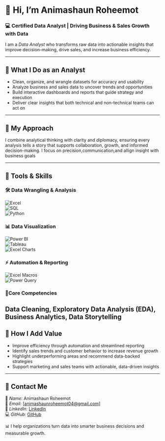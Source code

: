 # 👋 Hi, I’m Animashaun Roheemot  
### 💻 Certified Data Analyst | Driving Business & Sales Growth with Data  

I am a *Data Analyst* who transforms raw data into actionable insights that improve decision-making, drive sales, and increase business efficiency.  

---

## 🔹 What I Do as an Analyst  
- Clean, organize, and wrangle datasets for accuracy and usability  
- Analyze business and sales data to uncover trends and opportunities  
- Build interactive dashboards and reports that guide strategy and execution  
- Deliver clear insights that both technical and non-technical teams can act on  

---

## 🔹 My Approach  
I combine analytical thinking with clarity and diplomacy, ensuring every analysis tells a story that supports collaboration, growth, and informed decision-making. I focus on precision,communication,and allign insight with business goals  

---

## 🔹 Tools & Skills  

### 🛠 Data Wrangling & Analysis  
![Excel](https://img.shields.io/badge/Excel-217346?style=for-the-badge&logo=microsoft-excel&logoColor=white)  
![SQL](https://img.shields.io/badge/SQL-003B57?style=for-the-badge&logo=postgresql&logoColor=white)  
![Python](https://img.shields.io/badge/Python-3776AB?style=for-the-badge&logo=python&logoColor=white)  

### 📊 Data Visualization  
![Power BI](https://img.shields.io/badge/Power%20BI-F2C811?style=for-the-badge&logo=power-bi&logoColor=black)  
![Tableau](https://img.shields.io/badge/Tableau-E97627?style=for-the-badge&logo=tableau&logoColor=white)  
![Excel Charts](https://img.shields.io/badge/Excel%20Charts-217346?style=for-the-badge&logo=microsoft-excel&logoColor=white)  

### ⚡ Automation & Reporting  
![Excel Macros](https://img.shields.io/badge/Excel%20Macros-217346?style=for-the-badge&logo=microsoft-excel&logoColor=white)  
![Power Query](https://img.shields.io/badge/Power%20Query-0078D4?style=for-the-badge&logo=microsoft&logoColor=white)  

### 🔹Core Competencies
Data Cleaning, Exploratory Data Analysis (EDA), Business Analytics, Data Storytelling
---

## 🔹 How I Add Value  
- Improve efficiency through automation and streamlined reporting  
- Identify sales trends and customer behavior to increase revenue growth  
- Highlight underperforming areas and recommend data-backed strategies  
- Support marketing and sales teams with actionable, data-driven insights  

---
## 🔹 Contact Me  
📌 *Name:* Animashaun Roheemot  
📧 *Email:* [animashaunroheemot04@gmail.com]  
🔗 *LinkedIn:*  [LinkedIn](https://www.linkedin.com/in/animashaun-roheemot)  
💻 *GitHub:* [GitHub](https://github.com/your-github-AnimashaunRoheemot)


📊 I help organizations turn data into smarter business decisions and measurable growth.
